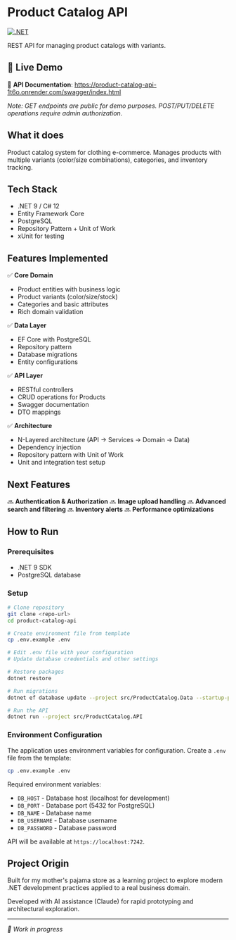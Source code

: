 # Product Catalog API

[![.NET](https://img.shields.io/badge/.NET-9.0-purple)](https://dotnet.microsoft.com/)

REST API for managing product catalogs with variants.

## 🚀 Live Demo

📖 **API Documentation**: https://product-catalog-api-1t6o.onrender.com/swagger/index.html

*Note: GET endpoints are public for demo purposes. POST/PUT/DELETE operations require admin authorization.*

## What it does

Product catalog system for clothing e-commerce. Manages products with multiple variants (color/size combinations), categories, and inventory tracking.

## Tech Stack

- .NET 9 / C# 12
- Entity Framework Core
- PostgreSQL
- Repository Pattern + Unit of Work
- xUnit for testing

## Features Implemented

✅ **Core Domain**
- Product entities with business logic
- Product variants (color/size/stock)
- Categories and basic attributes
- Rich domain validation

✅ **Data Layer**
- EF Core with PostgreSQL
- Repository pattern
- Database migrations
- Entity configurations

✅ **API Layer**
- RESTful controllers
- CRUD operations for Products
- Swagger documentation
- DTO mappings

✅ **Architecture**
- N-Layered architecture (API → Services → Domain → Data)
- Dependency injection
- Repository pattern with Unit of Work
- Unit and integration test setup

## Next Features

🔜 **Authentication & Authorization**
🔜 **Image upload handling**
🔜 **Advanced search and filtering**
🔜 **Inventory alerts**
🔜 **Performance optimizations**

## How to Run

### Prerequisites
- .NET 9 SDK
- PostgreSQL database

### Setup
```bash
# Clone repository
git clone <repo-url>
cd product-catalog-api

# Create environment file from template
cp .env.example .env

# Edit .env file with your configuration
# Update database credentials and other settings

# Restore packages
dotnet restore

# Run migrations
dotnet ef database update --project src/ProductCatalog.Data --startup-project src/ProductCatalog.API

# Run the API
dotnet run --project src/ProductCatalog.API
```

### Environment Configuration

The application uses environment variables for configuration. Create a `.env` file from the template:

```bash
cp .env.example .env
```

Required environment variables:
- `DB_HOST` - Database host (localhost for development)
- `DB_PORT` - Database port (5432 for PostgreSQL)
- `DB_NAME` - Database name
- `DB_USERNAME` - Database username
- `DB_PASSWORD` - Database password

API will be available at `https://localhost:7242`.

## Project Origin

Built for my mother's pajama store as a learning project to explore modern .NET development practices applied to a real business domain.

Developed with AI assistance (Claude) for rapid prototyping and architectural exploration.

---
*🚧 Work in progress*
